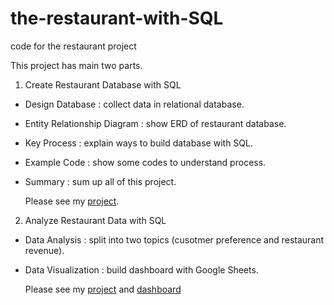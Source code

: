 # the-restaurant-with-SQL
code for the restaurant project

This project has main two parts.

1. Create Restaurant Database with SQL
  - Design Database : collect data in relational database.
  - Entity Relationship Diagram : show ERD of restaurant database. 
  - Key Process : explain ways to build database with SQL.
  - Example Code : show some codes to understand process.
  - Summary : sum up all of this project.

    Please see my [project](https://pawanratphisisopakorn.wordpress.com/2022/09/14/database-with-sql/?preview=true). 


2. Analyze Restaurant Data with SQL
  - Data Analysis : split into two topics (cusotmer preference and restaurant revenue).
  - Data Visualization : build dashboard with Google Sheets.

    Please see my [project](https://pawanratphisisopakorn.wordpress.com/2022/09/17/analysis-with-sql/) and [dashboard](https://docs.google.com/spreadsheets/d/13rVuv4QXD-tx9ovfMDZiSeCJWHpuiR8ncBlFi6zSa8Q/edit?usp=sharing)







